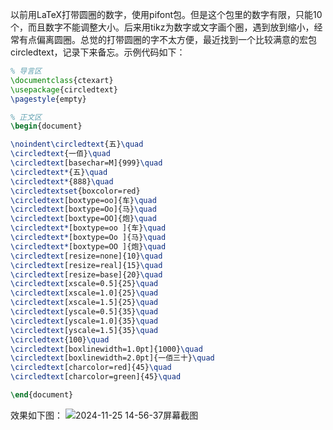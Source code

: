 以前用LaTeX打带圆圈的数字，使用pifont包。但是这个包里的数字有限，只能10个，而且数字不能调整大小。后来用tikz为数字或文字画个圈，遇到放到缩小，经常有点偏离圆圈。总觉的打带圆圈的字不太方便，最近找到一个比较满意的宏包circledtext，记录下来备忘。示例代码如下：
```LaTeX
% 导言区
\documentclass{ctexart}
\usepackage{circledtext}
\pagestyle{empty}

% 正文区
\begin{document}

\noindent\circledtext{五}\quad
\circledtext{一佰}\quad
\circledtext[basechar=M]{999}\quad
\circledtext*{五}\quad
\circledtext*{888}\quad
\circledtextset{boxcolor=red}
\circledtext[boxtype=oo]{车}\quad
\circledtext[boxtype=Oo]{马}\quad
\circledtext[boxtype=OO]{炮}\quad
\circledtext*[boxtype=oo ]{车}\quad
\circledtext*[boxtype=Oo ]{马}\quad
\circledtext*[boxtype=OO ]{炮}\quad
\circledtext[resize=none]{10}\quad
\circledtext[resize=real]{15}\quad
\circledtext[resize=base]{20}\quad
\circledtext[xscale=0.5]{25}\quad
\circledtext[xscale=1.0]{25}\quad
\circledtext[xscale=1.5]{25}\quad
\circledtext[yscale=0.5]{35}\quad
\circledtext[yscale=1.0]{35}\quad
\circledtext[yscale=1.5]{35}\quad
\circledtext{100}\quad
\circledtext[boxlinewidth=1.0pt]{1000}\quad
\circledtext[boxlinewidth=2.0pt]{一佰三十}\quad
\circledtext[charcolor=red]{45}\quad
\circledtext[charcolor=green]{45}\quad

\end{document}
```
效果如下图：
![2024-11-25 14-56-37屏幕截图](https://github.com/user-attachments/assets/3aaa93d6-72d1-47d0-997d-ebcb972e2eb9)
